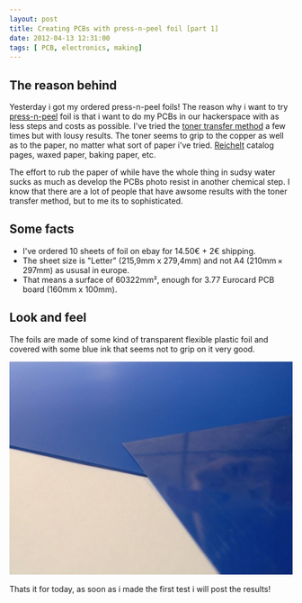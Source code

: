 ```yaml
---
layout: post
title: Creating PCBs with press-n-peel foil [part 1]
date: 2012-04-13 12:31:00
tags: [ PCB, electronics, making]
---
```

## The reason behind 
Yesterday i got my ordered press-n-peel foils! The reason why i want to try [press-n-peel](http://www.techniks.com/) foil is that i want to do my PCBs in our hackerspace with as less steps and costs as possible.
I've tried the [toner transfer method](http://www.dr-lex.be/hardware/tonertransfer.html) a few times but with lousy results. The toner seems to grip to the copper as well as to the paper, no matter what sort of paper i've tried. 
[Reichelt](http://reichelt.de) catalog pages, waxed paper, baking paper, etc. 
<!-- more -->
The effort to rub the paper of while have the whole thing in sudsy water sucks as much as develop 
the PCBs photo resist in another chemical step. I know that there are a lot of people that have awsome results with the toner transfer method, but to me its to sophisticated. 


## Some facts
* I've ordered 10 sheets of foil on ebay for 14.50&euro; \+ 2&euro; shipping. 
* The sheet size is "Letter" (215,9mm x 279,4mm) and not A4 (210mm × 297mm) as ususal in europe. 
* That means a surface of 60322mm&#178;, enough for 3.77 Eurocard PCB board (160mm x 100mm).

## Look and feel
The foils are made of some kind of transparent flexible plastic foil and covered with some blue ink that seems not to grip on it very good.

![Press n Peel foil](pressnpeel_1.JPG)
 
Thats it for today, as soon as i made the first test i will post the results!
